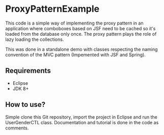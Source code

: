 # ProxyPatternExample
This code is a simple way of implementing the proxy pattern in an application where comboboxes based on JSF need to be cached so it's loaded from the database only once. The proxy pattern plays the role of lazy loading the collections.

This was done in a standalone demo with classes respecting the naming convention of the MVC pattern (Impemented with JSF and Spring).

## Requirements
* Eclipse
* JDK 8+

## How to use?
Simple clone this Git repository, import the project in Eclipse and run the UserGenderCTL class. Documentation and tutorial is done in the code as comments.


